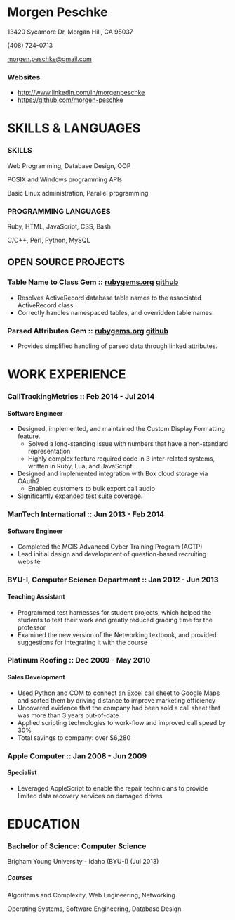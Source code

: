 # Morgen Peschke

13420 Sycamore Dr, Morgan Hill, CA 95037

(408) 724-0713

morgen.peschke@gmail.com

### Websites
-  http://www.linkedin.com/in/morgenpeschke
-  https://github.com/morgen-peschke


# SKILLS & LANGUAGES
### SKILLS
Web Programming, Database Design, OOP

POSIX and Windows programming APIs

Basic Linux administration, Parallel programming


### PROGRAMMING LANGUAGES
Ruby, HTML, JavaScript, CSS, Bash

C/C++, Perl, Python, MySQL



## OPEN SOURCE PROJECTS
### Table Name to Class Gem :: [rubygems.org](http://rubygems.org/gems/table-name-to-class) [github](https://github.com/morgen-peschke/table-name-to-class) 
 * Resolves ActiveRecord database table names to the associated ActiveRecord class.
 * Correctly handles namespaced tables, and overridden table names.

### Parsed Attributes Gem :: [rubygems.org](https://rubygems.org/gems/parsed-attributes) [github](https://github.com/morgen-peschke/parsed-attributes) 
 * Provides simplified handling of parsed data through linked attributes.


# WORK EXPERIENCE
### CallTrackingMetrics :: Feb 2014 - Jul 2014
#### Software Engineer
 * Designed, implemented, and maintained the Custom Display Formatting feature.
   - Solved a long-standing issue with numbers that have a non-standard representation
   - Highly complex feature required code in 3 inter-related systems, written in Ruby, Lua, and JavaScript.
 * Designed and implemented integration with Box cloud storage via OAuth2
   - Enabled customers to bulk export call audio
 * Significantly expanded test suite coverage.

### ManTech International :: Jun 2013 - Feb 2014
#### Software Engineer
 * Completed the MCIS Advanced Cyber Training Program (ACTP)
 * Lead initial design and development of question-based recruiting website

### BYU-I, Computer Science Department :: Jan 2012 - Jun 2013
#### Teaching Assistant
 * Programmed test harnesses for student projects, which helped the students to test their work and greatly reduced grading time for the professor
 * Examined the new version of the Networking textbook, and provided suggestions for integrating it with the course

### Platinum Roofing :: Dec 2009 - May 2010
#### Sales Development
 * Used Python and COM to connect an Excel call sheet to Google Maps and sorted them by driving distance to improve marketing efficiency
 * Uncovered evidence that the company had been sold a call sheet that was more than 3 years out-of-date
 * Applied scripting technologies to work-flow and improved call speed by 30%
 * Total savings to company: over $6,280

### Apple Computer :: Jan 2008 - Jun 2009
#### Specialist
 * Leveraged AppleScript to enable the repair technicians to provide limited data recovery services on damaged drives


# EDUCATION
### Bachelor of Science: Computer Science
Brigham Young University - Idaho (BYU-I) (Jul 2013)
##### Courses
Algorithms and Complexity, Web Engineering, Networking

Operating Systems, Software Engineering, Database Design

